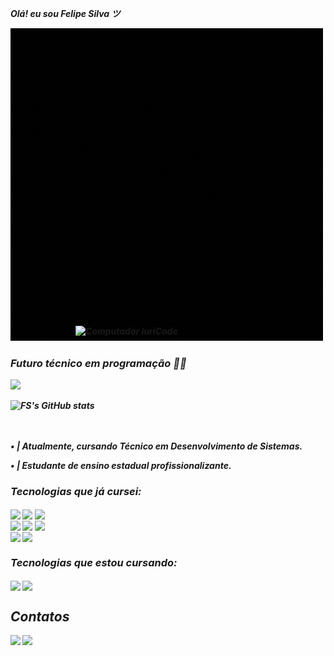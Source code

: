 <i><b> Olá! eu sou Felipe Silva ツ

<img src="img/Felipe.gif" href = "https://instagram.com/felipez_125/">

### Futuro técnico em programação 👨‍💻
<div>
  <a href="#">
    <img src="https://img.shields.io/badge/Portfolio-00?style=for-the-badge&logo=About.me&logoColor=white">
  </a>
</div>

![FS's GitHub stats](https://github-readme-stats.vercel.app/api?username=Fellipe157&theme=blue-green)

<div>
<img src="https://raw.githubusercontent.com/MicaelliMedeiros/micaellimedeiros/master/image/computer-illustration.png" width="400px" align="right" alt="Computador iuriCode" style="max-width: 100%;
      position:relative;
      bottom: 150px";
</div>
ㅤㅤㅤ
<p style="font_weight: bold">
• | Atualmente, cursando Técnico em Desenvolvimento de Sistemas.

• | Estudante de ensino estadual profissionalizante.


### Tecnologias que já cursei:
<div class="p1">
  <img  align="center" src="https://img.shields.io/badge/Python-000000?style=for-the-badge&logo=python&logoColor=white">
  <img  align="center" src="https://img.shields.io/badge/HTML5-000000?style=for-the-badge&logo=html5&logoColor=white">
   <img  align="center" src="https://img.shields.io/badge/CSS3-000000?style=for-the-badge&logo=css3&logoColor=white">
</div>
<div class="p2">
  <img  align="center" src="https://img.shields.io/badge/JavaScript-00?style=for-the-badge&logo=javascript&logoColor=white">
  <img  align="center" src="https://img.shields.io/badge/Java-00?style=for-the-badge&logo=openjdk&logoColor=white">
  <img  align="center" src="https://img.shields.io/badge/C%2B%2B-00?style=for-the-badge&logo=c%2B%2B&logoColor=white">
</div>
<div>
 <img align="center" src="https://img.shields.io/badge/Kali Linux-000000?style=for-the-badge&logo=kali-linux&logoColor=white">
  <img align="center" src="https://img.shields.io/badge/MariaDB-000000?style=for-the-badge&logo=mariadb&logoColor=white">
</div>
<div class="p3">
</div>


### Tecnologias que estou cursando:
<div style="display: inline_block">
  <img align="center" src="https://img.shields.io/badge/Dart-00?style=for-the-badge&logo=dart&logoColor=FFFFFF">
  <img align="center" src="https://img.shields.io/badge/Flutter-00?style=for-the-badge&logo=flutter&logoColor=FFFFFF">
</div>



<div>
  <h2>Contatos</h2>
  <a href="https://instagram.com/fellipe_125"><img src="https://img.shields.io/badge/Instagram-000000?style=for-the-badge&logo=instagram&logoColor=white"></a>
  <a href="https://www.linkedin.com/in/fellipe125-/"><img src="https://img.shields.io/badge/LinkedIn-000000?style=for-the-badge&logo=linkedin&logoColor=white"></a>
</div>
</i></b>
